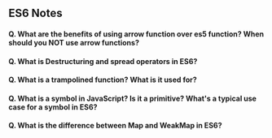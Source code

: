 ## ES6 Notes

#### Q. What are the benefits of using arrow function over es5 function? When should you NOT use arrow functions?

#### Q. What is Destructuring and spread operators in ES6?

#### Q. What is a trampolined function? What is it used for? 

#### Q. What is a symbol in JavaScript? Is it a primitive? What's a typical use case for a symbol in ES6?

#### Q. What is the difference between Map and WeakMap in ES6?
